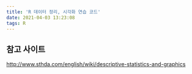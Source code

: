 ```yaml
---
title: 'R 데이터 정리, 시각화 연습 코드'
date: 2021-04-03 13:23:08
tags: R
---
```


## 참고 사이트

http://www.sthda.com/english/wiki/descriptive-statistics-and-graphics
